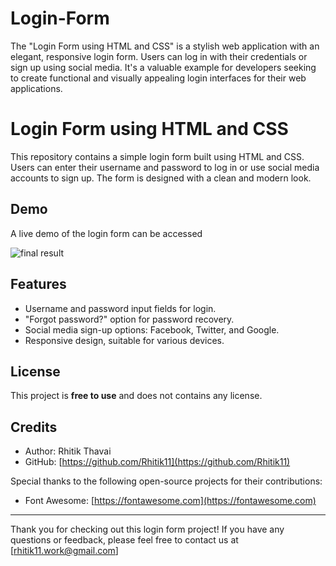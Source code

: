 # Login-Form
The "Login Form using HTML and CSS" is a stylish web application with an elegant, responsive login form. Users can log in with their credentials or sign up using social media. It's a valuable example for developers seeking to create functional and visually appealing login interfaces for their web applications.


# Login Form using HTML and CSS

This repository contains a simple login form built using HTML and CSS. Users can enter their username and password to log in or use social media accounts to sign up. The form is designed with a clean and modern look.


## Demo

A live demo of the login form can be accessed

![final result](https://github.com/Rhitik11/Login-Form/assets/101624751/ebf7c73b-9b07-4c04-ae8f-eb355997b908)



## Features

- Username and password input fields for login.
- "Forgot password?" option for password recovery.
- Social media sign-up options: Facebook, Twitter, and Google.
- Responsive design, suitable for various devices.


## License

This project is **free to use** and does not contains any license.
## Credits

- Author: Rhitik Thavai
- GitHub: [https://github.com/Rhitik11](https://github.com/Rhitik11)

Special thanks to the following open-source projects for their contributions:
- Font Awesome: [https://fontawesome.com](https://fontawesome.com)

---

Thank you for checking out this login form project! If you have any questions or feedback, please feel free to contact us at [rhitik11.work@gmail.com]
